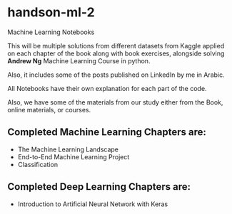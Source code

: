 # handson-ml-2

Machine Learning Notebooks

This will be multiple solutions from different datasets from Kaggle applied on each chapter of the book along with book exercises, alongside solving **Andrew Ng** Machine Learning Course in python.

Also, it includes some of the posts published on LinkedIn by me in Arabic.



All Notebooks have their own explanation for each part of the code.

Also, we have some of the materials from our study either from the Book, online materials, or courses.


## Completed Machine Learning Chapters are:

- The Machine Learning Landscape
- End-to-End Machine Learning Project
- Classification



## Completed Deep Learning Chapters are:

- Introduction to Artificial Neural Network with Keras